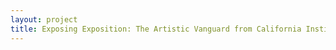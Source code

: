 ```yaml
--- 
layout: project 
title: Exposing Exposition: The Artistic Vanguard from California Institute of the Arts
---
```



